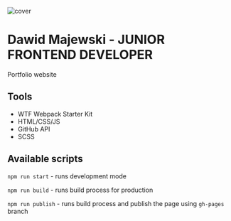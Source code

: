 ![cover](https://dawidmajewski1991.github.io/og.png)

# Dawid Majewski - JUNIOR FRONTEND DEVELOPER

Portfolio website

## Tools

- WTF Webpack Starter Kit
- HTML/CSS/JS
- GitHub API
- SCSS

## Available scripts

`npm run start` - runs development mode

`npm run build` - runs build process for production

`npm run publish` - runs build process and publish the page using `gh-pages` branch

